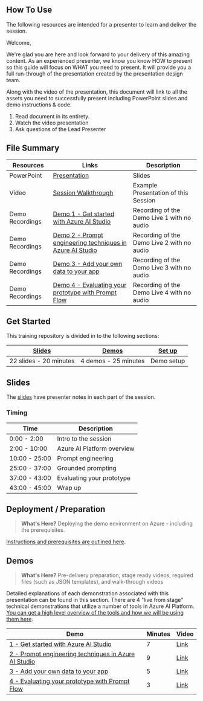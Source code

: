## How To Use

The following resources are intended for a presenter to learn and deliver the session.

Welcome,

We're glad you are here and look forward to your delivery of this amazing content. As an experienced presenter, we know you know HOW to present so this guide will focus on WHAT you need to present. It will provide you a full run-through of the presentation created by the presentation design team. 

Along with the video of the presentation, this document will link to all the assets you need to successfully present including PowerPoint slides and demo instructions &
code.

1.  Read document in its entirety.
2.  Watch the video presentation
3.  Ask questions of the Lead Presenter

## File Summary

| Resources          | Links                            | Description |
|-------------------|----------------------------------|-------------------|
| PowerPoint        | [Presentation](https://aka.ms/AArxdf2) | Slides |
| Video            | [Session Walkthrough](https://aka.ms/AArxdew) | Example Presentation of this Session |
| Demo Recordings           | [Demo 1 - Get started with Azure AI Studio](https://aka.ms/AArxl37) | Recording of the Demo Live 1 with no audio| 
| Demo Recordings           | [Demo 2 - Prompt engineering techniques in Azure AI Studio](https://aka.ms/AArxl3e) | Recording of the Demo Live 2 with no audio| 
| Demo Recordings           | [Demo 3 - Add your own data to your app](https://aka.ms/AArxdeq) | Recording of the Demo Live 3 with no audio| 
| Demo Recordings           | [Demo 4 - Evaluating your prototype with Prompt Flow](https://aka.ms/AArxl3p) | Recording of the Demo Live 4 with no audio| 

## Get Started

This training repository is divided in to the following sections:

| [Slides](#slides) | [Demos](../src/README.md) | [Set up](../src/set_up.md) | 
|-------------------|---------------------------|--------------------------------------
| 22 slides - 20 minutes| 4 demos - 25 minutes | Demo setup

## Slides

The [slides](https://aka.ms/AArxdf2) have presenter notes in each part of the session.

### Timing

| Time        | Description 
--------------|-------------
0:00 - 2:00   | Intro to the session 
2:00 - 10:00  | Azure AI Platform overview
10:00 - 25:00 | Prompt engineering
25:00 - 37:00 | Grounded prompting
37:00 - 43:00 | Evaluating your prototype
43:00 - 45:00 | Wrap up

## Deployment / Preparation

>**What's Here?** Deploying the demo environment on Azure - including the prerequisites.

[Instructions and prerequisites are outlined here](../src/set_up.md). 


## Demos

> **What's Here?** Pre-delivery preparation, stage ready videos, required files (such as JSON templates), and walk-through videos

Detailed explanations of each demonstration associated with this presentation can be found in this section. There are 4 "live from stage" technical demonstrations that utilize a number of tools in Azure AI Platform. [You can get a high level overview of the tools and how we will be using them here](../src/README.md).

| Demo 	                                                                                               | Minutes | Video |
-------------------------------------------------------------------------------------------------------|---------|----------------- | 
|  [1 - Get started with Azure AI Studio](../src/demo1_get_started_with_Azure_AI_Studio.md) | 7       | [Link](https://aka.ms/AArxl37) |
|  [2 - Prompt engineering techniques in Azure AI Studio](../src/demo2_prompt_eng_techniques_playground.md) | 9       | [Link](https://aka.ms/AArxl37) |
|  [3 - Add your own data to your app](../src/demo3_add_your_own_data.md)| 5       | [Link](https://aka.ms/AArxdeq) |
|  [4 - Evaluating your prototype with Prompt Flow](../src/demo4_evaluate_your_prototype.md)| 3      | [Link](https://aka.ms/AArxl3p) |

